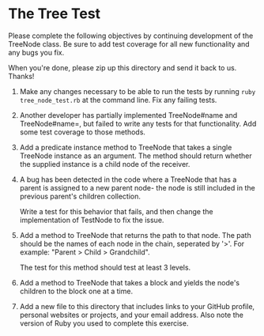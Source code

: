 # The Tree Test

Please complete the following objectives by continuing development of the
TreeNode class. Be sure to add test coverage for all new functionality and
any bugs you fix.

When you're done, please zip up this directory and send it back to us. Thanks!

1.  Make any changes necessary to be able to run the tests by running
    `ruby tree_node_test.rb` at the command line. Fix any failing tests.

2.  Another developer has partially implemented TreeNode#name and
    TreeNode#name=, but failed to write any tests for that functionality. Add
    some test coverage to those methods.

3.  Add a predicate instance method to TreeNode that takes a single TreeNode
    instance as an argument. The method should return whether the supplied
    instance is a child node of the receiver.

4.  A bug has been detected in the code where a TreeNode that has a parent is
    assigned to a new parent node- the node is still included in the previous
    parent's children collection.

    Write a test for this behavior that fails, and then change the implementation
    of TestNode to fix the issue.

5.  Add a method to TreeNode that returns the path to that node. The path should
    be the names of each node in the chain, seperated by '>'. For example:
    "Parent > Child > Grandchild".

    The test for this method should test at least 3 levels.

6.  Add a method to TreeNode that takes a block and yields the node's children
    to the block one at a time.

7.  Add a new file to this directory that includes links to your GitHub
    profile, personal websites or projects, and your email address. Also
    note the version of Ruby you used to complete this exercise.
